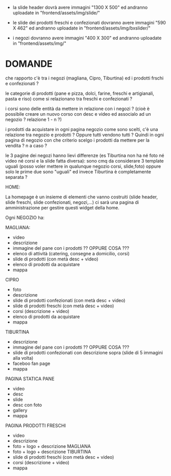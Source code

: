 - la slide header dovrà avere immagini 
"1300 X 500" 
ed andranno uploadate in 
"frontend/assets/img/slide/"


- le slide dei prodotti freschi e confezionati dovranno avere immagini
"590 X 462"
ed andranno uploadate in 
"frontend/assets/img/bxslider/"


- i negozi dovranno avere immagini
"400 X 300"
ed andranno uploadate in 
"frontend/assets/img/"


DOMANDE
===========


che rapporto c'è tra i negozi (magliana, Cipro, Tiburtina) ed i prodotti frschi e confezionati ?

le categorie di prodotti (pane e pizza, dolci, farine, freschi e artigianali, pasta e riso) come si relazionano tra freschi e confezionati ?



i corsi sono delle entità da mettere in relazione con i negozi ? (cioè è possibile creare un nuovo corso con desc e video ed associalo ad un negozio ? relazione 1 - n ?)


i prodotti da acquistare in ogni pagina negozio come sono scelti, c'è una relazione tra negozio e prodotti ?
Oppure tutti vendono tutti ? Quindi in ogni pagina di negozio con che criterio scelgo i prodotti da mettere per la vendita ? n a caso ?


le 3 pagine dei negozi hanno lievi differenze (es Tiburtina non ha né foto né video né corsi e la slide fatta diversa): sono cmq da considerare 3 template uguali (posso voler mettere in qualunque negozio corsi, slide,foto) oppure solo le prime due sono "uguali" ed invece Tiburtina è completamente separata ?






HOME:

La homepage è un insieme di elementi che vanno costruiti (slide header, slide freschi, slide confezionati, negozi,...)
ci sarà una pagina di amministrazione per gestire questi widget della home.



Ogni NEGOZIO ha:

MAGLIANA:

- video 
- descrizione
- immagine del pane con i prodotti ?? OPPURE COSA ???
- elenco di attività (catering, consegne a domicilio, corsi)
- slide di prodotti (con metà desc + video)
- elenco di prodotti da acquistare
- mappa



CIPRO

- foto 
- descrizione
- slide di prodotti confezionati (con metà desc + video)
- slide di prodotti freschi (con metà desc + video)
- corsi (descrizione + video)
- elenco di prodotti da acquistare
- mappa


TIBURTINA

- descrizione
- immagine del pane con i prodotti ?? OPPURE COSA ???
- slide di prodotti confezionati con descrizione sopra (slide di 5 immagini alla volta)
- faceboo fan page
- mappa



PAGINA STATICA PANE

- video
- desc
- slide
- desc con foto 
- gallery
- mappa




PAGINA PRODOTTI FRESCHI

- video
- descrizione
- foto + logo + descrizione MAGLIANA
- foto + logo + descrizione TIBURTINA
- slide di prodotti freschi (con metà desc + video)
- corsi (descrizione + video)
- mappa



